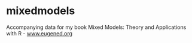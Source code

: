 # mixedmodels
Accompanying data for my book Mixed Models: Theory and Applications with R - www.eugened.org
